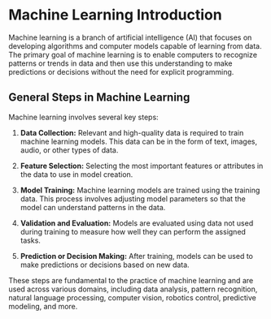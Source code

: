 # Machine Learning Introduction

Machine learning is a branch of artificial intelligence (AI) that focuses on developing algorithms and computer models capable of learning from data. The primary goal of machine learning is to enable computers to recognize patterns or trends in data and then use this understanding to make predictions or decisions without the need for explicit programming.

## General Steps in Machine Learning

Machine learning involves several key steps:

1. **Data Collection:** Relevant and high-quality data is required to train machine learning models. This data can be in the form of text, images, audio, or other types of data.

2. **Feature Selection:** Selecting the most important features or attributes in the data to use in model creation.

3. **Model Training:** Machine learning models are trained using the training data. This process involves adjusting model parameters so that the model can understand patterns in the data.

4. **Validation and Evaluation:** Models are evaluated using data not used during training to measure how well they can perform the assigned tasks.

5. **Prediction or Decision Making:** After training, models can be used to make predictions or decisions based on new data.

These steps are fundamental to the practice of machine learning and are used across various domains, including data analysis, pattern recognition, natural language processing, computer vision, robotics control, predictive modeling, and more.

